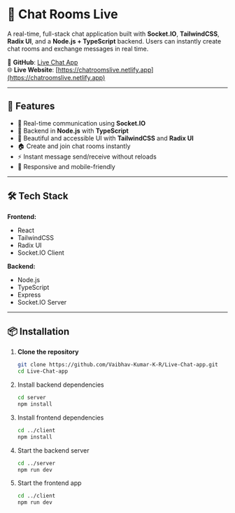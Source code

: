 # 💬 Chat Rooms Live

A real-time, full-stack chat application built with **Socket.IO**, **TailwindCSS**, **Radix UI**, and a **Node.js + TypeScript** backend. Users can instantly create chat rooms and exchange messages in real time.

🔗 **GitHub**: [Live Chat App](https://github.com/Vaibhav-Kumar-K-R/Live-Chat-app)  
🌐 **Live Website**: [https://chatroomslive.netlify.app](https://chatroomslive.netlify.app)

---

## 🚀 Features

- 🔌 Real-time communication using **Socket.IO**
- 🧠 Backend in **Node.js** with **TypeScript**
- 🎨 Beautiful and accessible UI with **TailwindCSS** and **Radix UI**
- 🏠 Create and join chat rooms instantly
- ⚡ Instant message send/receive without reloads
- 📱 Responsive and mobile-friendly

---

## 🛠️ Tech Stack

**Frontend:**
- React
- TailwindCSS
- Radix UI
- Socket.IO Client

**Backend:**
- Node.js
- TypeScript
- Express
- Socket.IO Server

---

## 📦 Installation

1. **Clone the repository**
   ```bash
   git clone https://github.com/Vaibhav-Kumar-K-R/Live-Chat-app.git
   cd Live-Chat-app
   ```
2. Install backend dependencies
    ```bash
    cd server
    npm install
    ```

3. Install frontend dependencies
    ```bash
   cd ../client
   npm install
    ```
4. Start the backend server
   ```bash
   cd ../server
   npm run dev
   ```
5. Start the frontend app
   ```bash
   cd ../client
   npm run dev
   ```
